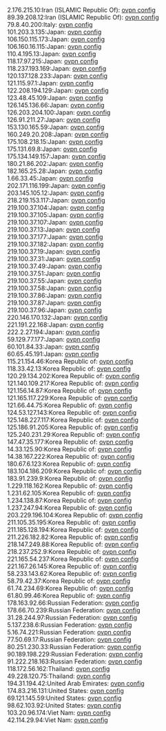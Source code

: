 2.176.215.10:Iran (ISLAMIC Republic Of): [ovpn config](vpn/2_176_215_10.ovpn)  
89.39.208.12:Iran (ISLAMIC Republic Of): [ovpn config](vpn/89_39_208_12.ovpn)  
79.8.40.200:Italy: [ovpn config](vpn/79_8_40_200.ovpn)  
101.203.3.135:Japan: [ovpn config](vpn/101_203_3_135.ovpn)  
106.150.115.173:Japan: [ovpn config](vpn/106_150_115_173.ovpn)  
106.160.16.115:Japan: [ovpn config](vpn/106_160_16_115.ovpn)  
110.4.195.13:Japan: [ovpn config](vpn/110_4_195_13.ovpn)  
118.17.97.215:Japan: [ovpn config](vpn/118_17_97_215.ovpn)  
118.237.193.169:Japan: [ovpn config](vpn/118_237_193_169.ovpn)  
120.137.128.233:Japan: [ovpn config](vpn/120_137_128_233.ovpn)  
121.115.97.1:Japan: [ovpn config](vpn/121_115_97_1.ovpn)  
122.208.194.129:Japan: [ovpn config](vpn/122_208_194_129.ovpn)  
123.48.45.109:Japan: [ovpn config](vpn/123_48_45_109.ovpn)  
126.145.136.66:Japan: [ovpn config](vpn/126_145_136_66.ovpn)  
126.203.204.100:Japan: [ovpn config](vpn/126_203_204_100.ovpn)  
126.91.211.27:Japan: [ovpn config](vpn/126_91_211_27.ovpn)  
153.130.165.59:Japan: [ovpn config](vpn/153_130_165_59.ovpn)  
160.249.20.208:Japan: [ovpn config](vpn/160_249_20_208.ovpn)  
175.108.218.15:Japan: [ovpn config](vpn/175_108_218_15.ovpn)  
175.131.69.8:Japan: [ovpn config](vpn/175_131_69_8.ovpn)  
175.134.149.157:Japan: [ovpn config](vpn/175_134_149_157.ovpn)  
180.21.86.202:Japan: [ovpn config](vpn/180_21_86_202.ovpn)  
182.165.25.28:Japan: [ovpn config](vpn/182_165_25_28.ovpn)  
1.66.33.45:Japan: [ovpn config](vpn/1_66_33_45.ovpn)  
202.171.116.199:Japan: [ovpn config](vpn/202_171_116_199.ovpn)  
203.145.105.12:Japan: [ovpn config](vpn/203_145_105_12.ovpn)  
218.219.153.117:Japan: [ovpn config](vpn/218_219_153_117.ovpn)  
219.100.37.104:Japan: [ovpn config](vpn/219_100_37_104.ovpn)  
219.100.37.105:Japan: [ovpn config](vpn/219_100_37_105.ovpn)  
219.100.37.107:Japan: [ovpn config](vpn/219_100_37_107.ovpn)  
219.100.37.13:Japan: [ovpn config](vpn/219_100_37_13.ovpn)  
219.100.37.177:Japan: [ovpn config](vpn/219_100_37_177.ovpn)  
219.100.37.182:Japan: [ovpn config](vpn/219_100_37_182.ovpn)  
219.100.37.19:Japan: [ovpn config](vpn/219_100_37_19.ovpn)  
219.100.37.31:Japan: [ovpn config](vpn/219_100_37_31.ovpn)  
219.100.37.49:Japan: [ovpn config](vpn/219_100_37_49.ovpn)  
219.100.37.51:Japan: [ovpn config](vpn/219_100_37_51.ovpn)  
219.100.37.55:Japan: [ovpn config](vpn/219_100_37_55.ovpn)  
219.100.37.58:Japan: [ovpn config](vpn/219_100_37_58.ovpn)  
219.100.37.86:Japan: [ovpn config](vpn/219_100_37_86.ovpn)  
219.100.37.87:Japan: [ovpn config](vpn/219_100_37_87.ovpn)  
219.100.37.96:Japan: [ovpn config](vpn/219_100_37_96.ovpn)  
220.146.170.132:Japan: [ovpn config](vpn/220_146_170_132.ovpn)  
221.191.22.168:Japan: [ovpn config](vpn/221_191_22_168.ovpn)  
222.2.27.194:Japan: [ovpn config](vpn/222_2_27_194.ovpn)  
59.129.77.177:Japan: [ovpn config](vpn/59_129_77_177.ovpn)  
60.101.84.33:Japan: [ovpn config](vpn/60_101_84_33.ovpn)  
60.65.45.191:Japan: [ovpn config](vpn/60_65_45_191.ovpn)  
115.21.154.46:Korea Republic of: [ovpn config](vpn/115_21_154_46.ovpn)  
118.33.42.13:Korea Republic of: [ovpn config](vpn/118_33_42_13.ovpn)  
120.29.134.202:Korea Republic of: [ovpn config](vpn/120_29_134_202.ovpn)  
121.140.109.217:Korea Republic of: [ovpn config](vpn/121_140_109_217.ovpn)  
121.156.14.87:Korea Republic of: [ovpn config](vpn/121_156_14_87.ovpn)  
121.165.117.229:Korea Republic of: [ovpn config](vpn/121_165_117_229.ovpn)  
121.66.44.75:Korea Republic of: [ovpn config](vpn/121_66_44_75.ovpn)  
124.53.127.143:Korea Republic of: [ovpn config](vpn/124_53_127_143.ovpn)  
125.148.227.117:Korea Republic of: [ovpn config](vpn/125_148_227_117.ovpn)  
125.186.91.205:Korea Republic of: [ovpn config](vpn/125_186_91_205.ovpn)  
125.240.231.29:Korea Republic of: [ovpn config](vpn/125_240_231_29.ovpn)  
147.47.35.177:Korea Republic of: [ovpn config](vpn/147_47_35_177.ovpn)  
14.33.125.90:Korea Republic of: [ovpn config](vpn/14_33_125_90.ovpn)  
14.38.167.222:Korea Republic of: [ovpn config](vpn/14_38_167_222.ovpn)  
180.67.6.123:Korea Republic of: [ovpn config](vpn/180_67_6_123.ovpn)  
183.104.186.209:Korea Republic of: [ovpn config](vpn/183_104_186_209.ovpn)  
183.91.239.9:Korea Republic of: [ovpn config](vpn/183_91_239_9.ovpn)  
1.229.118.162:Korea Republic of: [ovpn config](vpn/1_229_118_162.ovpn)  
1.231.62.105:Korea Republic of: [ovpn config](vpn/1_231_62_105.ovpn)  
1.234.138.87:Korea Republic of: [ovpn config](vpn/1_234_138_87.ovpn)  
1.237.247.94:Korea Republic of: [ovpn config](vpn/1_237_247_94.ovpn)  
203.229.196.104:Korea Republic of: [ovpn config](vpn/203_229_196_104.ovpn)  
211.105.35.195:Korea Republic of: [ovpn config](vpn/211_105_35_195.ovpn)  
211.185.128.194:Korea Republic of: [ovpn config](vpn/211_185_128_194.ovpn)  
211.226.182.82:Korea Republic of: [ovpn config](vpn/211_226_182_82.ovpn)  
218.147.249.88:Korea Republic of: [ovpn config](vpn/218_147_249_88.ovpn)  
218.237.252.9:Korea Republic of: [ovpn config](vpn/218_237_252_9.ovpn)  
221.165.54.237:Korea Republic of: [ovpn config](vpn/221_165_54_237.ovpn)  
221.167.26.145:Korea Republic of: [ovpn config](vpn/221_167_26_145.ovpn)  
58.233.143.62:Korea Republic of: [ovpn config](vpn/58_233_143_62.ovpn)  
58.79.42.37:Korea Republic of: [ovpn config](vpn/58_79_42_37.ovpn)  
61.74.234.69:Korea Republic of: [ovpn config](vpn/61_74_234_69.ovpn)  
61.80.99.46:Korea Republic of: [ovpn config](vpn/61_80_99_46.ovpn)  
178.163.92.66:Russian Federation: [ovpn config](vpn/178_163_92_66.ovpn)  
178.66.70.239:Russian Federation: [ovpn config](vpn/178_66_70_239.ovpn)  
31.28.244.97:Russian Federation: [ovpn config](vpn/31_28_244_97.ovpn)  
5.137.238.6:Russian Federation: [ovpn config](vpn/5_137_238_6.ovpn)  
5.16.74.221:Russian Federation: [ovpn config](vpn/5_16_74_221.ovpn)  
77.50.69.17:Russian Federation: [ovpn config](vpn/77_50_69_17.ovpn)  
80.251.230.33:Russian Federation: [ovpn config](vpn/80_251_230_33.ovpn)  
90.189.198.229:Russian Federation: [ovpn config](vpn/90_189_198_229.ovpn)  
91.222.218.163:Russian Federation: [ovpn config](vpn/91_222_218_163.ovpn)  
118.172.56.162:Thailand: [ovpn config](vpn/118_172_56_162.ovpn)  
49.228.120.75:Thailand: [ovpn config](vpn/49_228_120_75.ovpn)  
194.31.194.42:United Arab Emirates: [ovpn config](vpn/194_31_194_42.ovpn)  
174.83.216.131:United States: [ovpn config](vpn/174_83_216_131.ovpn)  
69.121.145.59:United States: [ovpn config](vpn/69_121_145_59.ovpn)  
98.62.103.92:United States: [ovpn config](vpn/98_62_103_92.ovpn)  
103.20.96.174:Viet Nam: [ovpn config](vpn/103_20_96_174.ovpn)  
42.114.29.94:Viet Nam: [ovpn config](vpn/42_114_29_94.ovpn)  
